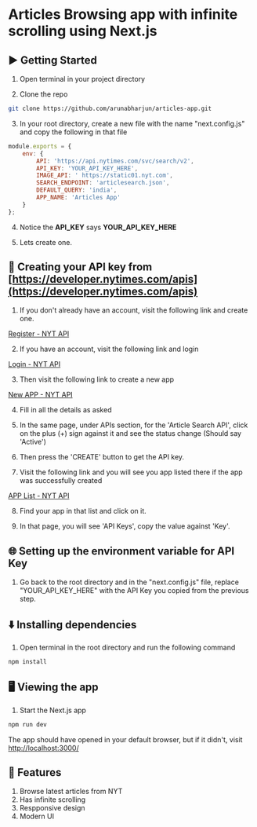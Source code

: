# Articles Browsing app with infinite scrolling using Next.js
<!-- ![](screens/ScreenShot.png) -->

## ▶️ Getting Started

1. Open terminal in your project directory

2. Clone the repo

```bash
git clone https://github.com/arunabharjun/articles-app.git
```

3. In your root directory, create a new file with the name "next.config.js" and copy the following in that file

```js
module.exports = {
	env: {
		API: 'https://api.nytimes.com/svc/search/v2',
		API_KEY: 'YOUR_API_KEY_HERE',
		IMAGE_API: ' https://static01.nyt.com',
		SEARCH_ENDPOINT: 'articlesearch.json',
		DEFAULT_QUERY: 'india',
		APP_NAME: 'Articles App'
	}
};
```

4. Notice the **API_KEY** says **YOUR_API_KEY_HERE**

5. Lets create one.

## 🔑 Creating your API key from [https://developer.nytimes.com/apis](https://developer.nytimes.com/apis)

1. If you don't already have an account, visit the following link and create one.

[Register - NYT API](https://developer.nytimes.com/accounts/create)

2. If you have an account, visit the following link and login

[Login - NYT API](https://developer.nytimes.com/accounts/login)

3. Then visit the following link to create a new app

[New APP - NYT API](https://developer.nytimes.com/my-apps/new-app)

4. Fill in all the details as asked

5. In the same page, under APIs section, for the 'Article Search API', click on the plus (+) sign against it and see the status change (Should say 'Active')

6. Then press the 'CREATE' button to get the API key.

7. Visit the following link and you will see you app listed there if the app was successfully created

[APP List - NYT API](https://developer.nytimes.com/my-apps)

8. Find your app in that list and click on it.

9. In that page, you will see 'API Keys', copy the value against 'Key'.

## 🌐 Setting up the environment variable for API Key

1. Go back to the root directory and in the "next.config.js" file, replace "YOUR_API_KEY_HERE" with the API Key you copied from the previous step.

## ⬇️ Installing dependencies

1. Open terminal in the root directory and run the following command

```bash
npm install
```

## 🖥 Viewing the app

1. Start the Next.js app

```bash
npm run dev
```

The app should have opened in your default browser, but if it didn't, visit [http://localhost:3000/](http://localhost:3000/)

## 🌟 Features

1. Browse latest articles from NYT
2. Has infinite scrolling
3. Respponsive design
4. Modern UI
